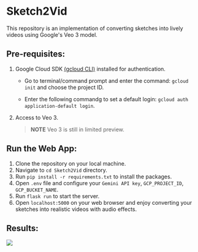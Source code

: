 # Sketch2Vid
This repository is an implementation of converting sketches into lively videos using Google's Veo 3 model.

## Pre-requisites:

1. Google Cloud SDK [(gcloud CLI)](https://cloud.google.com/sdk/docs/install) installed for authentication.
   
   - Go to terminal/command prompt and enter the command: `gcloud init` and choose the project ID.
     
   - Enter the following commandg to set a default login: `gcloud auth application-default login`.

3. Access to Veo 3.
   > **NOTE**
   > Veo 3 is still in limited preview.

## Run the Web App:

1. Clone the repository on your local machine.
2. Navigate to `cd Sketch2Vid` directory.
3. Run `pip install -r requirements.txt` to install the packages.
4. Open `.env` file and configure your `Gemini API key`, `GCP_PROJECT_ID`, `GCP_BUCKET_NAME`.
5. Run `flask run` to start the server.
6. Open `localhost:5000` on your web browser and enjoy converting your sketches into realistic videos with audio effects.

## Results:
<img src="https://github.com/NSTiwari/Sketch2Vid/blob/main/static/images/sketch2video.gif"/>

